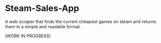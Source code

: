 # Steam-Sales-App
A web scraper that finds the current cheapest games on steam and returns them in a simple and readable format.

(WORK IN PROGRESS)
